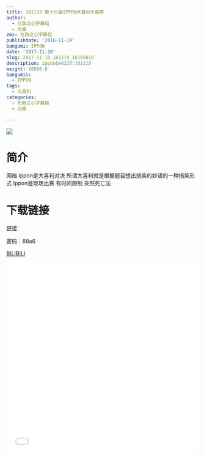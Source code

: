 ```yaml
---
title: 161119 第十六届IPPON大喜利大奖赛
author:
  - 伦敦之心字幕组
  - 九條
zmz: 伦敦之心字幕组
publishdate: '2016-11-19'
bangumi: IPPON
date: '2017-11-10'
slug: 2017-11-10_161119_16185018
description: ippon&#8226;161119
weight: 28890.0
bangumis:
  - IPPON
tags:
  - 大喜利
categories:
  - 伦敦之心字幕组
  - 九條

---
```

![](https://i.imgur.com/uFRYzdW.png)
# 简介  
网络
Ippon是大喜利对决 所谓大喜利就是根据题目想出搞笑的妙语的一种搞笑形式 Ippon是现场比赛 有时间限制 突然死亡法

# 下载链接
<a href="http://pan.baidu.com/s/1gfMpNBt" target="_blank">链接</a>

密码：88a6


  [BILIBILI](https://www.bilibili.com/video/av16185018/)

  <iframe src="//www.bilibili.com/blackboard/player.html?cid=26415568&aid=16185018" width="100%" height="500" frameborder="0" allowfullscreen="allowfullscreen"></iframe>
